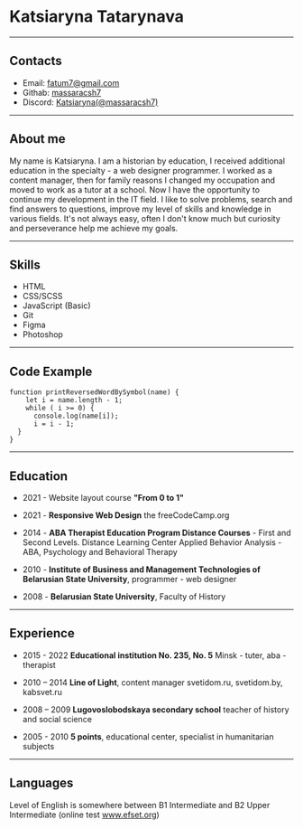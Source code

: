 # Katsiaryna Tatarynava #

***************************

## Contacts ##

* Email: <fatum7@gmail.com>
* Githab: [massaracsh7](https://github.com/massaracsh7)
* Discord: [Katsiaryna(@massaracsh7)](https://discordapp.com/users/516715744646660106)

***************************

## About me ##

My name is Katsiaryna. I am a historian by education, I received additional education in the specialty - a web designer programmer. I worked as a content manager, then for family reasons I changed my occupation and moved to work as a tutor at a school. Now I have the opportunity to continue my development in the IT field.
I like to solve problems, search and find answers to questions, improve my level of skills and knowledge in various fields. It's not always easy, often I don't know much
but curiosity and perseverance help me achieve my goals.

***************************

## Skills ##

* HTML
* CSS/SCSS
* JavaScript (Basic)
* Git
* Figma
* Photoshop

***************************

## Code Example ##

```
function printReversedWordBySymbol(name) {
    let i = name.length - 1;
    while ( i >= 0) {
      console.log(name[i]);
      i = i - 1;
  }
} 
```

***************************

## Education ##

* 2021 - Website layout course **"From 0 to 1"**

* 2021 - **Responsive Web Design** the freeCodeCamp.org

* 2014 - **ABA Therapist Education Program Distance Courses** - First and Second Levels. Distance Learning Center Applied Behavior Analysis - ABA, Psychology and Behavioral Therapy

* 2010 - **Institute of Business and Management Technologies of Belarusian State University**, programmer - web designer

* 2008 - **Belarusian State University**, Faculty of History

***************************

## Experience ##

* 2015 - 2022 **Educational institution No. 235, No. 5** Minsk - tuter, aba - therapist

* 2010 – 2014 **Line of Light**, content manager svetidom.ru, svetidom.by, kabsvet.ru

* 2008 – 2009 **Lugovoslobodskaya secondary school** teacher of history and social science

* 2005 - 2010 **5 points**, educational center, specialist in humanitarian subjects

***************************

## Languages ##

Level of English is somewhere between B1 Intermediate and B2 Upper Intermediate (online test www.efset.org)